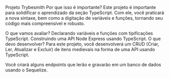 Projeto Trybesmith
Por que isso é importante?
Este projeto é importante para solidificar o aprendizado da seção TypeScript. Com ele, você praticará a nova sintaxe, bem como a digitação de variáveis ​​e funções, tornando seu código mais compreensível e robusto.

O que vamos avaliar?
Declarando variáveis ​​e funções com tipificações TypeScript.
Construindo uma API Node Express usando TypeScript.
O que devo desenvolver?
Para este projeto, você desenvolverá um CRUD (Criar, Ler, Atualizar e Excluir) de itens medievais na forma de uma API usando TypeScript.

Você criará alguns endpoints que lerão e gravarão em um banco de dados usando o Sequelize.
